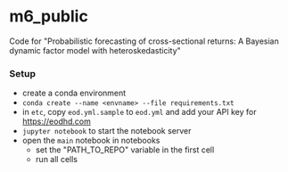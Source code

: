 # m6_public
Code for "Probabilistic forecasting of cross-sectional returns: A Bayesian dynamic factor model with heteroskedasticity"

### Setup
* create a conda environment
* `conda create --name <envname> --file requirements.txt`
* in `etc`, copy `eod.yml.sample` to `eod.yml` and add your API key for https://eodhd.com  
* `jupyter notebook` to start the notebook server
* open the `main` notebook in notebooks
  * set the "PATH_TO_REPO" variable in the first cell
  * run all cells


